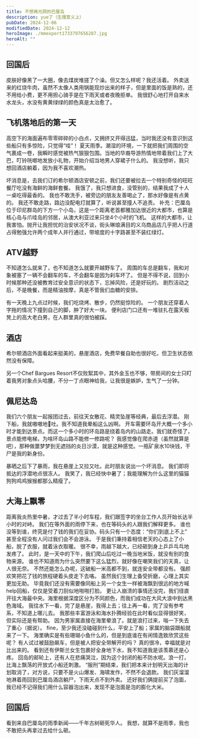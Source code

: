```yaml
---
title: 不想再光顾的巴厘岛
description: yue了（生理意义上）
pubDate: 2024-12-06
modifiedDate: 2024-12-12
heroImage: ./mmexport1733797656287.jpg
heroAlt: ""
---
```

## 回国后

皮肤好像黑了一大圈，像去煤炭堆搓了个澡。但又怎么样呢？我还活着。
外卖送来的红烧牛肉，虽然不太像人类用锅能现炒出来的样子，但是里面的饭是熟的，还不用给小费，更不用担心骑手是在下雨天或者夜晚拒单。
我很舒心地打开自来水水龙头，水没有黄黄绿绿的颜色真是太治愈了。

## 飞机落地后的第一天

高空下的海面遍布零零碎碎的小白点，又拥挤又开得迅猛，当时我还没有意识到这些船只有多惊险，只觉得“哇”！
夏天雨季。潮湿的环境，一下就把我们周围的空气裹成一卷，我瞬时感觉被热气狠狠包围。当地的华裔导游热情地带着我们上了大巴，叮铃咣啷地发放小礼物，开始介绍当地男人穿裙子什么的。
我没想听，我只想回酒店躺着，因为我不喜欢潮热。

坏消息是，去我们订的希尔顿酒店安顿之前，我们还要被拉去一个特别奇怪的旺旺餐厅吃没有海鲜的海鲜套餐。
我饿了，我只想进食，没管别的，结果我成了十人一桌吃得最香的。
我也不敢洗手，被旁边的朋友友善喝止了，那水好像是有点黄的。
我还不敢走路，路边没配电灯就算了，听说甚至撞人不追责。
补充：巴厘岛位于印尼群岛的下方一个小岛，这是一个距离老首都雅加达很近的大都市，也算是核心岛与爪哇岛的邻居，从澳大利亚过来只坐4个小时的飞机。
这样的大都市，让我害怕。抛开让我担忧的治安状况不谈，街头琳琅满目的义乌商品店几乎把人行道占得勉强允许两个成年人并行通过，带坡度的十字路甚至不装红绿灯。

## ATV越野

不知道怎么就来了，也不知道怎么就要开越野车了。
周围的车总是翻车，我和对象被塞了一辆不会翻车的车，不会翻车是因为刹车坏了。
但是不得不说，回到小时候那种还没被教育过安全意识的状态下，忘掉风险，还是好玩的。
剧烈活动之后，不是晚餐，而是精油按摩，真是不管我们血糖的安排。

有一天晚上九点过时候，我们吃烧烤、散步，仍然挺惊险的。
一个朋友还穿着人字拖的情况下撞到自己的脚，肿了好大一块。
便利店门口还有一堆驻扎在露天板凳上的高大老白男，在人群里真的很怕被踩。

## 酒店

希尔顿酒店外面看起来挺美的，悬崖酒店，免费早餐自助也很好吃，但卫生状态依然没有保障。

另一个Chef Bargues Resort不仅败絮其中，其外金玉也不够，带房间的女士只盯着我男对象点头哈腰，不分一丁点眼神给我，让我很是嫉妒，生气了一分钟。

## 佩尼达岛

我们六个朋友一起报团过去，前往天女散花、精灵坠崖等经典，最后去浮潜。
刚下船，我就嗷嗷地🤮吐。我不知道我晕船这么凶啊。
开车需要环岛开大概一个多小时才能到达景点。而这一个多小时的环岛路是绕着岛内的山路走。我们就奇怪了，景点能修电梯，为啥环岛山路不能修一修路呢？
我感觉像在爬赤道（虽然就算是吧），那种做噩梦梦到无遮挡的炎日沙漠，就是这种感觉。一瓶矿泉水10块钱，干尸是我的新身份。

暴晒之后下了暴雨，我在悬崖上又拉又吐。此时朋友说出一个坏消息。
我们即将抵达的浮潜地点很冻人。
我笑了，我已经快中暑了；我能理解为什么这里的猫猫狗狗鸡鸡猴猴都那么精瘦了。

## 大海上飘零

距离我炎热里中暑，才过去了半小时车程，我们跟签字的坐台工作人员开始长达半小时的对峙。
我们在等外面的雨停下来，也在等码头的人跟我们解释更多。
谁也没等到谁，终究是付了钱的我们在妥协。码头只有一个态度：“你们到底上不上”
甚至全程没有人问过我们会不会游泳。
于是我们秉持着相信老天的心态上了小船，脱了衣服，就着泳衣取暖。
很不幸，雨越下越大，已经砸到身上乒乒乓乓地发疼了。
此时，是一天中的下午，我们爬山后吃过一晚当地米饭，就没有别的食物来源。
谁也不知道雨为什么突然要下这么猛烈，就好像在嘲笑我们的天真，让人很无奈。
不然还能怎么办呢，这破船一米高都不到，就连安全带都没有。
强颜欢笑把花了钱的旅程硬着头皮走下去咯。
虽然我们生理上备受折磨，心理上其实更加无助。
毕竟我们还没有需要像同船上另一个女生一样被海飘到很远的地方喊help回船，仅仅是受着刀刮似地啪啪打脸。
更让人崩溃的事情还没完，我们径直开往大海最中央。海里根据深度区分为不同颜色，而我们成功在大风大浪中到达黑色海域。
我往水下一看，完了是悬崖，我得上去；往上再一看，完了没有参考系，不知道上哪儿去。
我那些丰富游泳和海水扑腾经验在此时看似显得很好笑，但实际还是有帮助。
因为男家属直接在海里晕浪了。就是浪打过来，嗡一下失去了重心（据说）。
fine，至少我还没磕碰到什么，平安上了船；家属的脑袋跟船就来了一下。
海里确实是有些珊瑚小鱼什么的，但是到底谁在有闲情逸致欣赏这些呢？
有人试过被鼓励飙车，但是被人把安全带解开的吗？
真的很冷，幸福就是对比出来的。
看到还有伊斯兰女生包裹好全身地下水，我不知道我是该羡慕还是心疼。
回岛的邮轮上，还有人在悲痛哭泣，因为这个封闭的船不防水呢。浪一打，比海上飘荡的开放式小船还刺激。
“服刑”期结束，我们把本来计划明天出海的计划取消了，对方说，只要不是火山爆发、海啸发作，不然不会退款。
我们灰溜溜地淋着雨回到巴厘岛酒店躺尸，下雨天点不到外卖。
还好我们俩提前买了泡面，我已经不记得我们用什么容器泡出来，发现不是泡面是泡的膨化大米。

## 回国后

看到来自巴厘岛的雨季新闻——千年古树砸死华人。
我想，就算不是雨季，我也不敢把头再拿过去给什么砸。
